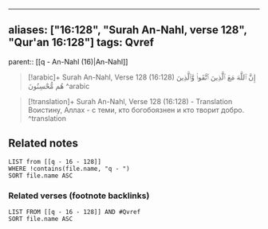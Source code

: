 
---
aliases: ["16:128", "Surah An-Nahl, verse 128", "Qur'an 16:128"]
tags: Qvref
---

parent:: [[q - An-Nahl (16)|An-Nahl]]

> [!arabic]+ Surah An-Nahl, Verse 128 (16:128)
> <span class="quran-arabic">إِنَّ ٱللَّهَ مَعَ ٱلَّذِينَ ٱتَّقَوا۟ وَّٱلَّذِينَ هُم مُّحْسِنُونَ</span>
^arabic

> [!translation]+ Surah An-Nahl, Verse 128 (16:128) - Translation
> Воистину, Аллах - с теми, кто богобоязнен и кто творит добро.
^translation



## Related notes
```dataview
LIST from [[q - 16 - 128]]
WHERE !contains(file.name, "q - ")
SORT file.name ASC
```

### Related verses (footnote backlinks)
```dataview
LIST FROM [[q - 16 - 128]] AND #Qvref
SORT file.name ASC
```

